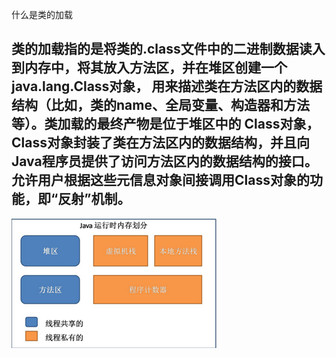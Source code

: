 什么是类的加载

类的加载指的是将类的.class文件中的二进制数据读入到内存中，将其放入方法区，并在堆区创建一个 java.lang.Class对象，
用来描述类在方法区内的数据结构（比如，类的name、全局变量、构造器和方法等）。类加载的最终产物是位于堆区中的 Class对象，
Class对象封装了类在方法区内的数据结构，并且向Java程序员提供了访问方法区内的数据结构的接口。
允许用户根据这些元信息对象间接调用Class对象的功能，即“反射”机制。
---
![image](https://github.com/YoucanyouUp1/learn-for-last-hornor/blob/master/%E5%AD%A6%E4%B9%A0%E6%80%BB%E7%BB%93/img/1.png)
